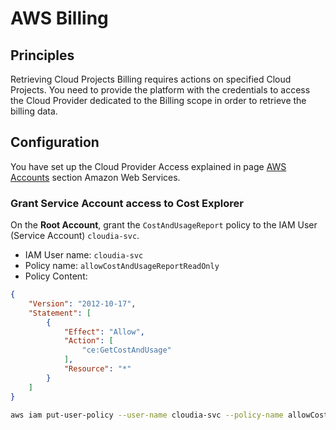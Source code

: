 # AWS Billing

## Principles

Retrieving Cloud Projects Billing requires actions on specified Cloud Projects. You need to provide the platform with the credentials to access the Cloud Provider dedicated to the Billing scope in order to retrieve the billing data.

## Configuration

You have set up the Cloud Provider Access explained in page [AWS Accounts](projects.md) section Amazon Web Services.

### Grant Service Account access to Cost Explorer

On the **Root Account**, grant the `CostAndUsageReport` policy to the IAM User (Service Account) `cloudia-svc`.

* IAM User name: `cloudia-svc`
* Policy name: `allowCostAndUsageReportReadOnly`
* Policy Content:

```json title="aws_iam_cloudia-svc_allowCostAndUsageReportReadOnly.json"
{
    "Version": "2012-10-17",
    "Statement": [
        {
            "Effect": "Allow",
            "Action": [
                "ce:GetCostAndUsage"
            ],
            "Resource": "*"
        }
    ]
}
```

```bash
aws iam put-user-policy --user-name cloudia-svc --policy-name allowCostAndUsageReportReadOnly --policy-document file://./aws_iam_cloudia-svc_allowCostAndUsageReportReadOnly.json
```
